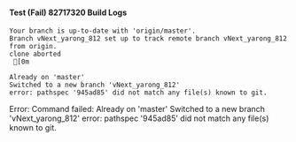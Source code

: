 #### Test (Fail) 82717320 Build Logs


```
Your branch is up-to-date with 'origin/master'.
Branch vNext_yarong_812 set up to track remote branch vNext_yarong_812 from origin.
clone aborted
 [0m

Already on 'master'
Switched to a new branch 'vNext_yarong_812'
error: pathspec '945ad85' did not match any file(s) known to git.

```

Error: Command failed: Already on 'master'
Switched to a new branch 'vNext_yarong_812'
error: pathspec '945ad85' did not match any file(s) known to git.

